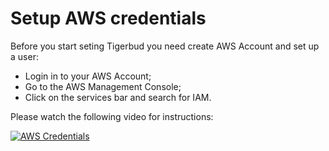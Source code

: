 # Setup AWS credentials

Before you start seting Tigerbud you need create AWS Account and set up a user:

- Login in to your AWS Account;
- Go to the AWS Management Console;
- Click on the services bar and search for IAM.

Please watch the following video for instructions:

[![AWS Credentials](https://img.youtube.com/vi/HmjMQTx-uQ8/0.jpg)](https://youtu.be/HmjMQTx-uQ8 "AWS Credentials")
